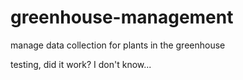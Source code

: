 # greenhouse-management
manage data collection for plants in the greenhouse

testing, did it work? I don't know...